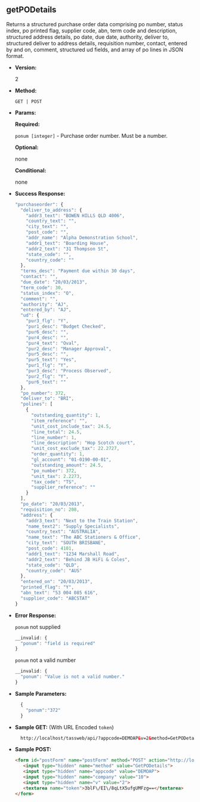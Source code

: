 **getPODetails**
----
  Returns a structured purchase order data comprising po number, status index, po printed flag, supplier code, abn, term code and description, structured address details, po date, due date, authority, deliver to, structured deliver to address details, requisition number, contact, entered by and on, comment, structured ud fields, and array of po lines in JSON format.

* **Version:**

  2

* **Method:**

  `GET | POST`
  
*  **Params:**

   **Required:**
   
   `ponum [integer]` - Purchase order number. Must be a number.

   **Optional:**

   none

   **Conditional:**

   none

* **Success Response:**

    ```javascript
    "purchaseorder": {
      "deliver_to_address": {
        "addr3_text": "BOWEN HILLS QLD 4006",
        "country_text": "",
        "city_text": "",
        "post_code": "",
        "addr_name": "Alpha Demonstration School",
        "addr1_text": "Boarding House",
        "addr2_text": "31 Thompson St",
        "state_code": "",
        "country_code": ""
      },
      "terms_desc": "Payment due within 30 days",
      "contact": "",
      "due_date": "20/03/2013",
      "term_code": 30,
      "status_index": "O",
      "comment": "",
      "authority": "AJ",
      "entered_by": "AJ",
      "ud": {
        "pur3_flg": "Y",
        "pur1_desc": "Budget Checked",
        "pur6_desc": "",
        "pur4_desc": "",
        "pur4_text": "Oval",
        "pur2_desc": "Manager Approval",
        "pur5_desc": "",
        "pur5_text": "Yes",
        "pur1_flg": "Y",
        "pur3_desc": "Process Observed",
        "pur2_flg": "Y",
        "pur6_text": ""
      },
      "po_number": 372,
      "deliver_to": "BRI",
      "polines": [
        {
          "outstanding_quantity": 1,
          "item_reference": "",
          "unit_cost_include_tax": 24.5,
          "line_total": 24.5,
          "line_number": 1,
          "line_description": "Hop Scotch court",
          "unit_cost_exclude_tax": 22.2727,
          "order_quantity": 1,
          "gl_account": "01-0190-00-01",
          "outstanding_amount": 24.5,
          "po_number": 372,
          "unit_tax": 2.2273,
          "tax_code": "TS",
          "supplier_reference": ""
        }
      ],
      "po_date": "20/03/2013",
      "requisition_no": 208,
      "address": {
        "addr3_text": "Next to the Train Station",
        "name_text2": "Supply Specialists",
        "country_text": "AUSTRALIA",
        "name_text": "The ABC Stationers & Office",
        "city_text": "SOUTH BRISBANE",
        "post_code": 4101,
        "addr1_text": "1234 Marshall Road",
        "addr2_text": "Behind JB HiFi & Coles",
        "state_code": "QLD",
        "country_code": "AUS"
      },
      "entered_on": "20/03/2013",
      "printed_flag": "Y",
      "abn_text": "53 004 085 616",
      "supplier_code": "ABCSTAT"
    }
    ```
 
* **Error Response:**

    `ponum` not supplied
    ```javascript
    __invalid: {
      "ponum": "field is required"
    }
    ```
    
    `ponum` not a valid number
    ```javascript
    __invalid: {
      "ponum": "Value is not a valid number."
    }
    ```
    
* **Sample Parameters:**

  ```javascript
    { 
      "ponum":"372"
    }
  ```

* **Sample GET:** (With URL Encoded `token`)

  ```HTML
    http://localhost/tassweb/api/?appcode=DEMOAP&v=2&method=GetPODetails&token=3blF%2FEI%2F8qLtX5ufgUMFzg%3D%3D&company=10
  ```
  
* **Sample POST:**

  ```HTML
  <form id="postForm" name="postForm" method="POST" action="http://localhost/tassweb/tassweb/api/">
     <input type="hidden" name="method" value="GetPODetails">
     <input type="hidden" name="appcode" value="DEMOAP">
     <input type="hidden" name="company" value="10">
     <input type="hidden" name="v" value="2">
     <textarea name="token">3blF\/EI\/8qLtX5ufgUMFzg==</textarea>
  </form>
  ```